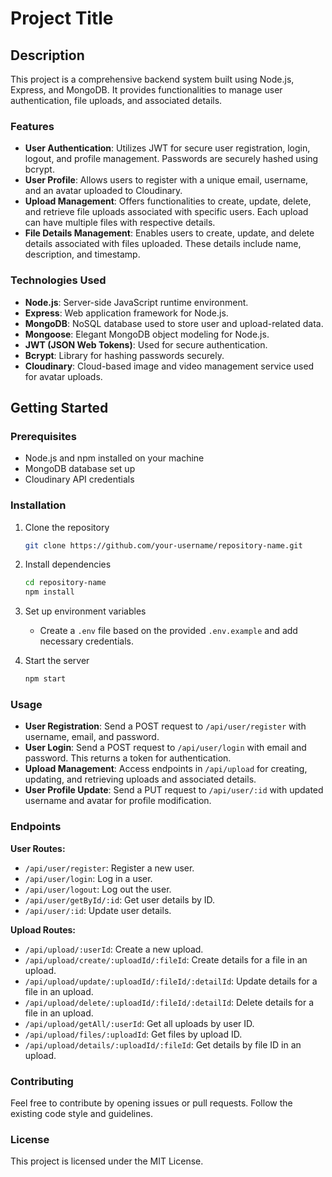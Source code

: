 # Project Title

## Description

This project is a comprehensive backend system built using Node.js, Express, and MongoDB. It provides functionalities to manage user authentication, file uploads, and associated details.

### Features

- **User Authentication**: Utilizes JWT for secure user registration, login, logout, and profile management. Passwords are securely hashed using bcrypt.
- **User Profile**: Allows users to register with a unique email, username, and an avatar uploaded to Cloudinary.
- **Upload Management**: Offers functionalities to create, update, delete, and retrieve file uploads associated with specific users. Each upload can have multiple files with respective details.
- **File Details Management**: Enables users to create, update, and delete details associated with files uploaded. These details include name, description, and timestamp.

### Technologies Used

- **Node.js**: Server-side JavaScript runtime environment.
- **Express**: Web application framework for Node.js.
- **MongoDB**: NoSQL database used to store user and upload-related data.
- **Mongoose**: Elegant MongoDB object modeling for Node.js.
- **JWT (JSON Web Tokens)**: Used for secure authentication.
- **Bcrypt**: Library for hashing passwords securely.
- **Cloudinary**: Cloud-based image and video management service used for avatar uploads.

## Getting Started

### Prerequisites

- Node.js and npm installed on your machine
- MongoDB database set up
- Cloudinary API credentials

### Installation

1. Clone the repository

    ```bash
    git clone https://github.com/your-username/repository-name.git
    ```

2. Install dependencies

    ```bash
    cd repository-name
    npm install
    ```

3. Set up environment variables

    - Create a `.env` file based on the provided `.env.example` and add necessary credentials.

4. Start the server

    ```bash
    npm start
    ```

### Usage

- **User Registration**: Send a POST request to `/api/user/register` with username, email, and password.
- **User Login**: Send a POST request to `/api/user/login` with email and password. This returns a token for authentication.
- **Upload Management**: Access endpoints in `/api/upload` for creating, updating, and retrieving uploads and associated details.
- **User Profile Update**: Send a PUT request to `/api/user/:id` with updated username and avatar for profile modification.

### Endpoints

**User Routes:**

- `/api/user/register`: Register a new user.
- `/api/user/login`: Log in a user.
- `/api/user/logout`: Log out the user.
- `/api/user/getById/:id`: Get user details by ID.
- `/api/user/:id`: Update user details.

**Upload Routes:**

- `/api/upload/:userId`: Create a new upload.
- `/api/upload/create/:uploadId/:fileId`: Create details for a file in an upload.
- `/api/upload/update/:uploadId/:fileId/:detailId`: Update details for a file in an upload.
- `/api/upload/delete/:uploadId/:fileId/:detailId`: Delete details for a file in an upload.
- `/api/upload/getAll/:userId`: Get all uploads by user ID.
- `/api/upload/files/:uploadId`: Get files by upload ID.
- `/api/upload/details/:uploadId/:fileId`: Get details by file ID in an upload.

### Contributing

Feel free to contribute by opening issues or pull requests. Follow the existing code style and guidelines.

### License

This project is licensed under the MIT License.
